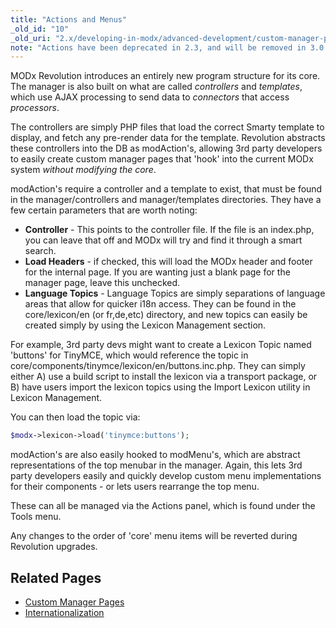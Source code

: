 ```yaml
---
title: "Actions and Menus"
_old_id: "10"
_old_uri: "2.x/developing-in-modx/advanced-development/custom-manager-pages/actions-and-menus"
note: "Actions have been deprecated in 2.3, and will be removed in 3.0."
---
```


MODx Revolution introduces an entirely new program structure for its core. The manager is also built on what are called _controllers_ and _templates_, which use AJAX processing to send data to _connectors_ that access _processors_.

The controllers are simply PHP files that load the correct Smarty template to display, and fetch any pre-render data for the template. Revolution abstracts these controllers into the DB as modAction's, allowing 3rd party developers to easily create custom manager pages that 'hook' into the current MODx system _without modifying the core_.

modAction's require a controller and a template to exist, that must be found in the manager/controllers and manager/templates directories. They have a few certain parameters that are worth noting:

- **Controller** - This points to the controller file. If the file is an index.php, you can leave that off and MODx will try and find it through a smart search.
- **Load Headers** - if checked, this will load the MODx header and footer for the internal page. If you are wanting just a blank page for the manager page, leave this unchecked.
- **Language Topics** - Language Topics are simply separations of language areas that allow for quicker i18n access. They can be found in the core/lexicon/en (or fr,de,etc) directory, and new topics can easily be created simply by using the Lexicon Management section.

For example, 3rd party devs might want to create a Lexicon Topic named 'buttons' for TinyMCE, which would reference the topic in core/components/tinymce/lexicon/en/buttons.inc.php. They can simply either A) use a build script to install the lexicon via a transport package, or B) have users import the lexicon topics using the Import Lexicon utility in Lexicon Management.

You can then load the topic via:

``` php 
$modx->lexicon->load('tinymce:buttons');
```

modAction's are also easily hooked to modMenu's, which are abstract representations of the top menubar in the manager. Again, this lets 3rd party developers easily and quickly develop custom menu implementations for their components - or lets users rearrange the top menu.

These can all be managed via the Actions panel, which is found under the Tools menu.

Any changes to the order of 'core' menu items will be reverted during Revolution upgrades.

## Related Pages

- [Custom Manager Pages](developing-in-modx/advanced-development/custom-manager-pages "Custom Manager Pages")
- [Internationalization](developing-in-modx/advanced-development/internationalization "Internationalization")
